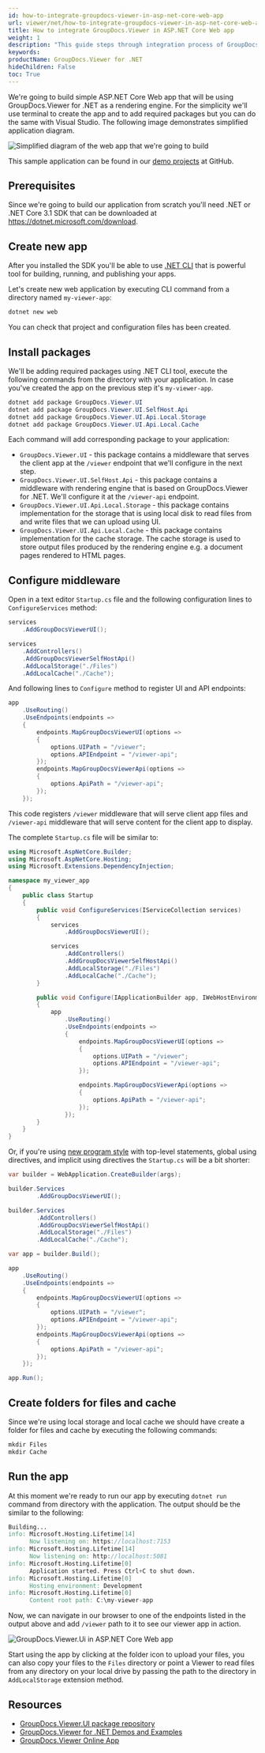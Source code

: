 ```yaml
---
id: how-to-integrate-groupdocs-viewer-in-asp-net-core-web-app
url: viewer/net/how-to-integrate-groupdocs-viewer-in-asp-net-core-web-app
title: How to integrate GroupDocs.Viewer in ASP.NET Core Web app
weight: 1
description: "This guide steps through integration process of GroupDocs.Viewer.UI in ASP.NET Core Web application"
keywords: 
productName: GroupDocs.Viewer for .NET
hideChildren: False
toc: True
---
```


We're going to build simple ASP.NET Core Web app that will be using GroupDocs.Viewer for .NET as a rendering engine. For the simplicity we'll use terminal to create the app and to add required packages but you can do the same with Visual Studio. The following image demonstrates simplified application diagram.

![Simplified diagram of the web app that we're going to build](viewer/net/images/showcases/how-to-integrate-groupdocs-viewer-ui-in-asp-net-core-web-app/simplified-app-diagram.png)

This sample application can be found in our [demo projects](https://github.com/groupdocs-viewer/GroupDocs.Viewer-for-.NET/tree/master/Demos/ASP.NET%20Core) at GitHub.

## Prerequisites

Since we're going to build our application from scratch you'll need .NET or .NET Core 3.1 SDK that can be downloaded at <https://dotnet.microsoft.com/download>.

## Create new app

After you installed the SDK you'll be able to use [.NET CLI](https://docs.microsoft.com/en-us/dotnet/core/tools/) that is powerful tool for building, running, and publishing your apps.

Let's create new web application by executing CLI command from a directory named `my-viewer-app`:

```powershell
dotnet new web
```

You can check that project and configuration files has been created.

## Install packages

We'll be adding required packages using .NET CLI tool, execute the following commands from the directory with your application. In case you've created the app on the previous step it's `my-viewer-app`.

```powershell
dotnet add package GroupDocs.Viewer.UI
dotnet add package GroupDocs.Viewer.UI.SelfHost.Api
dotnet add package GroupDocs.Viewer.UI.Api.Local.Storage
dotnet add package GroupDocs.Viewer.UI.Api.Local.Cache
```

Each command will add corresponding package to your application:

- `GroupDocs.Viewer.UI` - this package contains a middleware that serves the client app at the `/viewer` endpoint that we'll configure in the next step.
- `GroupDocs.Viewer.UI.SelfHost.Api` - this package contains a middleware with rendering engine that is based on GroupDocs.Viewer for .NET. We'll configure it at the `/viewer-api` endpoint.
- `GroupDocs.Viewer.UI.Api.Local.Storage` - this package contains implementation for the storage that is using local disk to read files from and write files that we can upload using UI.
- `GroupDocs.Viewer.UI.Api.Local.Cache` - this package contains implementation for the cache storage. The cache storage is used to store output files produced by the rendering engine e.g. a document pages rendered to HTML pages.

## Configure middleware

Open in a text editor `Startup.cs` file and the following configuration lines to `ConfigureServices` method:

```cs
services
    .AddGroupDocsViewerUI();

services
    .AddControllers()
    .AddGroupDocsViewerSelfHostApi()
    .AddLocalStorage("./Files")
    .AddLocalCache("./Cache");
```

And following lines to `Configure` method to register UI and API endpoints:

```cs
app
    .UseRouting()
    .UseEndpoints(endpoints =>
    {
        endpoints.MapGroupDocsViewerUI(options =>
        {
            options.UIPath = "/viewer";
            options.APIEndpoint = "/viewer-api";
        });
        endpoints.MapGroupDocsViewerApi(options =>
        {
            options.ApiPath = "/viewer-api";
        });
    });
```

This code registers `/viewer` middleware that will serve client app files and `/viewer-api` middleware that will serve content for the client app to display.

The complete `Startup.cs` file will be similar to:

```cs
using Microsoft.AspNetCore.Builder;
using Microsoft.AspNetCore.Hosting;
using Microsoft.Extensions.DependencyInjection;

namespace my_viewer_app
{
    public class Startup
    {
        public void ConfigureServices(IServiceCollection services)
        {
            services
                .AddGroupDocsViewerUI();

            services
                .AddControllers()
                .AddGroupDocsViewerSelfHostApi()
                .AddLocalStorage("./Files")
                .AddLocalCache("./Cache");
        }

        public void Configure(IApplicationBuilder app, IWebHostEnvironment env)
        {
            app
                .UseRouting()
                .UseEndpoints(endpoints =>
                {
                    endpoints.MapGroupDocsViewerUI(options =>
                    {
                        options.UIPath = "/viewer";
                        options.APIEndpoint = "/viewer-api";
                    });

                    endpoints.MapGroupDocsViewerApi(options =>
                    {
                        options.ApiPath = "/viewer-api";
                    });
                });
        }
    }
}
```

Or, if you're using [new program style](https://docs.microsoft.com/en-us/dotnet/core/tutorials/top-level-templates) with top-level statements, global using directives, and implicit using directives the `Startup.cs` will be a bit shorter:

```cs
var builder = WebApplication.CreateBuilder(args);

builder.Services
        .AddGroupDocsViewerUI();

builder.Services
        .AddControllers()
        .AddGroupDocsViewerSelfHostApi()
        .AddLocalStorage("./Files")
        .AddLocalCache("./Cache");

var app = builder.Build();

app
    .UseRouting()
    .UseEndpoints(endpoints =>
    {
        endpoints.MapGroupDocsViewerUI(options =>
        {
            options.UIPath = "/viewer";
            options.APIEndpoint = "/viewer-api";
        });
        endpoints.MapGroupDocsViewerApi(options =>
        {
            options.ApiPath = "/viewer-api";
        });
    });

app.Run();
```

## Create folders for files and cache

Since we're using local storage and local cache we should have create a folder for files and cache by executing the following commands:

```powershell
mkdir Files
mkdir Cache
```

## Run the app

At this moment we're ready to run our app by executing `dotnet run` command from directory with the application. The output should be the similar to the following:  

```verilog
Building...
info: Microsoft.Hosting.Lifetime[14]
      Now listening on: https://localhost:7153
info: Microsoft.Hosting.Lifetime[14]
      Now listening on: http://localhost:5081
info: Microsoft.Hosting.Lifetime[0]
      Application started. Press Ctrl+C to shut down.
info: Microsoft.Hosting.Lifetime[0]
      Hosting environment: Development
info: Microsoft.Hosting.Lifetime[0]
      Content root path: C:\my-viewer-app
```

Now, we can navigate in our browser to one of the endpoints listed in the output above and add `/viewer` path to it to see our viewer app in action.

![GroupDocs.Viewer.Ui in ASP.NET Core Web app](viewer/net/images/showcases/how-to-integrate-groupdocs-viewer-ui-in-asp-net-core-web-app/groupdocs-viewer-ui-asp-net-core-web-app.png)

Start using the app by clicking at the folder icon to upload your files, you can also copy your files to the `Files` directory or point a Viewer to read files from any directory on your local drive by passing the path to the directory in `AddLocalStorage` extension method.

## Resources

- [GroupDocs.Viewer.UI package repository](https://github.com/groupdocs-viewer/GroupDocs.Viewer-for-.NET-UI)
- [GroupDocs.Viewer for .NET Demos and Examples](https://github.com/groupdocs-viewer/GroupDocs.Viewer-for-.NET)
- [GroupDocs.Viewer Online App](https://products.groupdocs.app/viewer/total)
